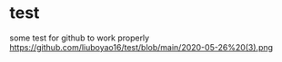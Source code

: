 # test
some test for github to work properly
https://github.com/liuboyao16/test/blob/main/2020-05-26%20(3).png
